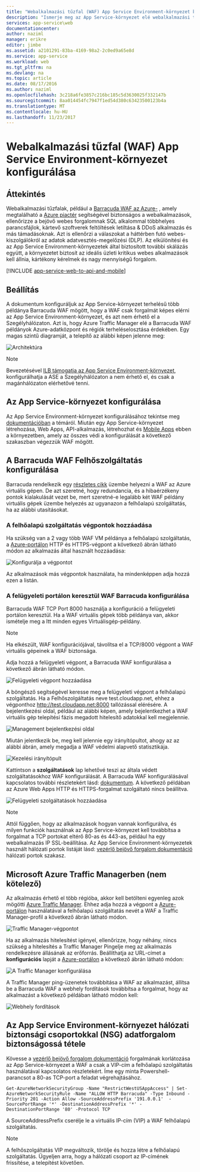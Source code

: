 ```yaml
---
title: "Webalkalmazási tűzfal (WAF) App Service Environment-környezet konfigurálása"
description: "Ismerje meg az App Service-környezet elé webalkalmazási tűzfal konfigurálásáról."
services: app-service\web
documentationcenter: 
author: naziml
manager: erikre
editor: jimbe
ms.assetid: a2101291-83ba-4169-98a2-2c0ed9a65e8d
ms.service: app-service
ms.workload: web
ms.tgt_pltfrm: na
ms.devlang: na
ms.topic: article
ms.date: 08/17/2016
ms.author: naziml
ms.openlocfilehash: 3c218a6fe3857c216bc185c5d3630025f332147b
ms.sourcegitcommit: 8aa014454fc7947f1ed54d380c63423500123b4a
ms.translationtype: MT
ms.contentlocale: hu-HU
ms.lasthandoff: 11/23/2017
---
```

# <a name="configuring-a-web-application-firewall-waf-for-app-service-environment"></a>Webalkalmazási tűzfal (WAF) App Service Environment-környezet konfigurálása
## <a name="overview"></a>Áttekintés
Webalkalmazási tűzfalak, például a [Barracuda WAF az Azure-](https://www.barracuda.com/programs/azure) , amely megtalálható a [Azure piactér](https://azure.microsoft.com/marketplace/partners/barracudanetworks/waf-byol/) segítségével biztonságos a webalkalmazások, ellenőrizze a bejövő webes forgalomnak SQL alkalommal többhelyes parancsfájlok, kártevő szoftverek feltöltések letiltása & DDoS alkalmazás és más támadásoknak. Azt is ellenőrzi a válaszokat a háttérben futó webes-kiszolgálókról az adatok adatvesztés-megelőzési (DLP). Az elkülönítési és az App Service Environment-környezetek által biztosított további skálázás együtt, a környezetet biztosít az ideális üzleti kritikus webes alkalmazások kell állnia, kártékony kérelmek és nagy mennyiségű forgalom.

[!INCLUDE [app-service-web-to-api-and-mobile](../../../includes/app-service-web-to-api-and-mobile.md)] 

## <a name="setup"></a>Beállítás
A dokumentum konfiguráljuk az App Service-környezet terhelésű több példánya Barracuda WAF mögött, hogy a WAF csak forgalmát képes elérni az App Service Environment-környezet, és azt nem érhető el a Szegélyhálózaton. Azt is, hogy Azure Traffic Manager elé a Barracuda WAF példányok Azure-adatközpont és régiók terheléselosztása érdekében. Egy magas szintű diagramját, a telepítő az alábbi képen jelenne meg:

![Architektúra][Architecture] 

> [!NOTE]
> Bevezetésével [ILB támogatja az App Service Environment-környezet](app-service-environment-with-internal-load-balancer.md), konfigurálhatja a ASE a Szegélyhálózaton a nem érhető el, és csak a magánhálózaton elérhetővé tenni. 
> 
> 

## <a name="configuring-your-app-service-environment"></a>Az App Service-környezet konfigurálása
Az App Service Environment-környezet konfigurálásához tekintse meg [dokumentációban](app-service-web-how-to-create-an-app-service-environment.md) a témáról. Miután egy App Service-környezet létrehozása, Web Apps, API-alkalmazás, létrehozhat és [Mobile Apps](../../app-service-mobile/app-service-mobile-value-prop.md) ebben a környezetben, amely az összes védi a konfigurálását a következő szakaszban végezzük WAF mögött.

## <a name="configuring-your-barracuda-waf-cloud-service"></a>A Barracuda WAF Felhőszolgáltatás konfigurálása
Barracuda rendelkezik egy [részletes cikk](https://campus.barracuda.com/product/webapplicationfirewall/article/WAF/DeployWAFInAzure) üzembe helyezni a WAF az Azure virtuális gépen. De azt szeretné, hogy redundancia, és a hibaérzékeny pontok kialakulását vezet be, mert szeretné-e legalább két WAF példány virtuális gépek üzembe helyezés az ugyanazon a felhőalapú szolgáltatás, ha az alábbi utasításokat.

### <a name="adding-endpoints-to-cloud-service"></a>A felhőalapú szolgáltatás végpontok hozzáadása
Ha szükség van a 2 vagy több WAF VM példánya a felhőalapú szolgáltatás, a [Azure-portálon](https://portal.azure.com/) HTTP és HTTPS-végpont a következő ábrán látható módon az alkalmazás által használt hozzáadása:

![Konfigurálja a végpontot][ConfigureEndpoint]

Az alkalmazások más végpontok használata, ha mindenképpen adja hozzá ezen a listán. 

### <a name="configuring-barracuda-waf-through-its-management-portal"></a>A felügyeleti portálon keresztül WAF Barracuda konfigurálása
Barracuda WAF TCP Port 8000 használja a konfiguráció a felügyeleti portálon keresztül. Ha a WAF virtuális gépek több példánya van, akkor ismételje meg a Itt minden egyes Virtuálisgép-példány. 

> [!NOTE]
> Ha elkészült, WAF konfigurációjával, távolítsa el a TCP/8000 végpont a WAF virtuális gépeinek a WAF biztonsága.
> 
> 

Adja hozzá a felügyeleti végpont, a Barracuda WAF konfigurálása a következő ábrán látható módon.

![Felügyeleti végpont hozzáadása][AddManagementEndpoint]

A böngésző segítségével keresse meg a felügyeleti végpont a felhőalapú szolgáltatás. Ha a Felhőszolgáltatás neve test.cloudapp.net, ehhez a végponthoz http://test.cloudapp.net:8000 tallózással elérésére. A bejelentkezési oldal, például az alábbi képen, amely bejelentkezhet a WAF virtuális gép telepítési fázis megadott hitelesítő adatokkal kell megjelennie.

![Management bejelentkezési oldal][ManagementLoginPage]

Miután jelentkezik be, meg kell jelennie egy irányítópultot, ahogy az az alábbi ábrán, amely megadja a WAF védelmi alapvető statisztikája.

![Kezelési irányítópult][ManagementDashboard]

Kattintson a **szolgáltatások** lap lehetővé teszi az általa védett szolgáltatásokhoz WAF konfigurálását. A Barracuda WAF konfigurálásával kapcsolatos további részletekért lásd: [dokumentum](https://techlib.barracuda.com/waf/getstarted1). A következő példában az Azure Web Apps HTTP és HTTPS-forgalmat szolgáltató nincs beállítva.

![Felügyeleti szolgáltatások hozzáadása][ManagementAddServices]

> [!NOTE]
> Attól függően, hogy az alkalmazások hogyan vannak konfigurálva, és milyen funkciók használnak az App Service-környezet kell továbbítsa a forgalmat a TCP portokat eltérő 80-as és 443-as, például ha egy webalkalmazás IP SSL-beállítása. Az App Service Environment-környezetek használt hálózati portok listáját lásd: [vezérlő bejövő forgalom dokumentáció](app-service-app-service-environment-control-inbound-traffic.md) hálózati portok szakasz.
> 
> 

## <a name="configuring-microsoft-azure-traffic-manager-optional"></a>Microsoft Azure Traffic Managerben (nem kötelező)
Az alkalmazás érhető el több régióba, akkor kell betölteni egyenleg azok mögötti [Azure Traffic Manager](../../traffic-manager/traffic-manager-overview.md). Ehhez adja hozzá a végpont a [Azure-portálon](https://portal.azure.com) használatával a felhőalapú szolgáltatás nevét a WAF a Traffic Manager-profil a következő ábrán látható módon. 

![Traffic Manager-végpontot][TrafficManagerEndpoint]

Ha az alkalmazás hitelesítést igényel, ellenőrizze, hogy néhány, nincs szükség a hitelesítés a Traffic Manager Pingelje meg az alkalmazás rendelkezésre állásának az erőforrás. Beállíthatja az URL-címet a **konfigurációs** lapját a [Azure-portálon](https://portal.azure.com) a következő ábrán látható módon:

![A Traffic Manager konfigurálása][ConfigureTrafficManager]

A Traffic Manager ping-üzenetek továbbítása a WAF az alkalmazást, állítsa be a Barracuda WAF a webhely fordítások továbbítsa a forgalmat, hogy az alkalmazást a következő példában látható módon kell:

![Webhely fordítások][WebsiteTranslations]

## <a name="securing-traffic-to-app-service-environment-using-network-security-groups-nsg"></a>Az App Service Environment-környezet hálózati biztonsági csoportokkal (NSG) adatforgalom biztonságossá tétele
Kövesse a [vezérlő bejövő forgalom dokumentáció](app-service-app-service-environment-control-inbound-traffic.md) forgalmának korlátozása az App Service-környezet a WAF a csak a VIP-cím a felhőalapú szolgáltatás használatával kapcsolatos részletekért. Íme egy minta Powershell-parancsot a 80-as TCP-port a feladat végrehajtásához.

    Get-AzureNetworkSecurityGroup -Name "RestrictWestUSAppAccess" | Set-AzureNetworkSecurityRule -Name "ALLOW HTTP Barracuda" -Type Inbound -Priority 201 -Action Allow -SourceAddressPrefix '191.0.0.1'  -SourcePortRange '*' -DestinationAddressPrefix '*' -DestinationPortRange '80' -Protocol TCP

A SourceAddressPrefix cserélje le a virtuális IP-cím (VIP) a WAF felhőalapú szolgáltatás.

> [!NOTE]
> A felhőszolgáltatás VIP megváltozik, törölje és hozza létre a felhőalapú szolgáltatás. Ügyeljen arra, hogy a hálózati csoport az IP-címének frissítése, a telepítést követően. 
> 
> 

<!-- IMAGES -->
[Architecture]: ./media/app-service-app-service-environment-web-application-firewall/Architecture.png
[ConfigureEndpoint]: ./media/app-service-app-service-environment-web-application-firewall/ConfigureEndpoint.png
[AddManagementEndpoint]: ./media/app-service-app-service-environment-web-application-firewall/AddManagementEndpoint.png
[ManagementAddServices]: ./media/app-service-app-service-environment-web-application-firewall/ManagementAddServices.png
[ManagementDashboard]: ./media/app-service-app-service-environment-web-application-firewall/ManagementDashboard.png
[ManagementLoginPage]: ./media/app-service-app-service-environment-web-application-firewall/ManagementLoginPage.png
[TrafficManagerEndpoint]: ./media/app-service-app-service-environment-web-application-firewall/TrafficManagerEndpoint.png
[ConfigureTrafficManager]: ./media/app-service-app-service-environment-web-application-firewall/ConfigureTrafficManager.png
[WebsiteTranslations]: ./media/app-service-app-service-environment-web-application-firewall/WebsiteTranslations.png
